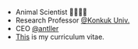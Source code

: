 - Animal Scientist 🐷🐮🐶🐔
- Research Professor [@Konkuk Univ.](http://anis.konkuk.ac.kr/)
- CEO [@antller](http://antller.com/) 
- [This](https://github.com/YoungjunNa/CV_YoungjunNa/blob/master/README.md) is my curriculum vitae.
